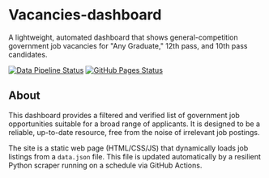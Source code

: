 # Vacancies-dashboard

A lightweight, automated dashboard that shows general-competition government job vacancies for "Any Graduate," 12th pass, and 10th pass candidates.

[![Data Pipeline Status](https://github.com/BreadPitttt/Vacancies-dashboard/actions/workflows/data-pipeline.yml/badge.svg)](https://github.com/BreadPitttt/Vacancies-dashboard/actions/workflows/data-pipeline.yml) [![GitHub Pages Status](https://github.com/BreadPitttt/Vacancies-dashboard/actions/workflows/pages/pages-build-deployment/badge.svg?branch=main)](https://github.com/BreadPitttt/Vacancies-dashboard/actions/workflows/pages/pages-build-deployment)

## About

This dashboard provides a filtered and verified list of government job opportunities suitable for a broad range of applicants. It is designed to be a reliable, up-to-date resource, free from the noise of irrelevant job postings.

The site is a static web page (HTML/CSS/JS) that dynamically loads job listings from a `data.json` file. This file is updated automatically by a resilient Python scraper running on a schedule via GitHub Actions.
